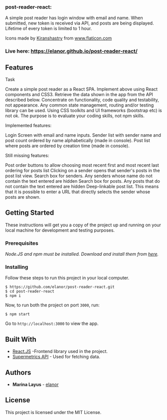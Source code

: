 ### post-reader-react: 

A simple post reader has login window with email and name. When submitted, new token is received via API, and posts are being displayed. Lifetime of every token is limited to 1 hour.

<div>Icons made by <a href="https://www.flaticon.com/authors/kiranshastry" title="Kiranshastry">Kiranshastry</a> from <a href="https://www.flaticon.com/" title="Flaticon">www.flaticon.com</a></div>

### Live here: https://elanor.github.io/post-reader-react/

## Features

Task

Create a simple post reader as a React SPA.
Implement above using React components and CSS3.
Retrieve the data shown in the app from the API described below.
Concentrate on functionality, code quality and testability, not appearance.
Any common state management, routing and/or testing library can be used.
Using CSS toolkits and UI frameworks (bootstrap etc) is not ok. The purpose is to evaluate your coding skills, not npm skills.

Implemented features:

Login Screen with email and name inputs.
Sender list with sender name and post count ordered by name alphabetically (made in console).
Post list where posts are ordered by creation time (made in console).

Still missing features:

Post order buttons to allow choosing most recent first and most recent last ordering for posts list
Clicking on a sender opens that sender's posts in the post list view.
Search box for senders. Any senders whose name do not contain the text entered are hidden
Search box for posts. Any posts that do not contain the text entered are hidden
Deep-linkable post list. This means that it is possible to enter a URL that directly selects the sender whose posts are shown.

## Getting Started

These instructions will get you a copy of the project up and running on your local machine for development and testing purposes.

### Prerequisites

_Node.JS and npm must be installed. Download and install them from [here](https://nodejs.org)._

### Installing

Follow these steps to run this project in your local computer.

```
$ https://github.com/elanor/post-reader-react.git
$ cd post-reader-react
$ npm i
```

Now, to run both the project on port `3000`, run:

```
$ npm start
```

Go to `http://localhost:3000` to view the app.

## Built With

- [React.JS](https://reactjs.org/) -Frontend library used in the project.
- [Supermetrics API](https://supermetrics.com/docs/product-api-getting-started/) - Used for fetching data.

## Authors

- **Marina Layus** - [elanor](https://github.com/elanor)

## License

This project is licensed under the MIT License.